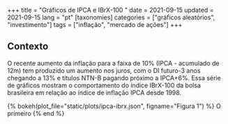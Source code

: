 +++
title = "Gráficos de IPCA e IBrX-100 "
date = 2021-09-15
updated = 2021-09-15
lang = "pt"
[taxonomies]
categories = ["gráficos aleatórios", "investimento"]
tags = ["inflação", "mercado de ações"] 
+++

## Contexto

O recente aumento da inflação para a faixa de 10% (IPCA - acumulado de 12m) tem produzido um aumento nos juros, com o DI futuro-3 anos chegando a 13% e títulos NTN-B pagando próximo a IPCA+6%. Essa série de gráficos mostram o comportamento do índice IBrX-100 da bolsa brasileira em relação ao índice de inflação IPCA desde 1998. 

{% bokeh(plot_file="static/plots/ipca-ibrx.json", figname="Figura 1") %}
O primeiro 
{% end %}



